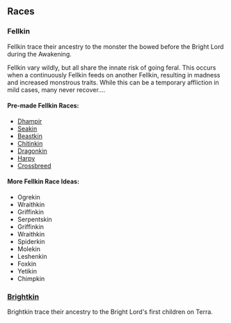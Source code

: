 ## Races

### Fellkin

Fellkin trace their ancestry to the monster the bowed before the Bright Lord during the Awakening.

Fellkin vary wildly, but all share the innate risk of going feral. This occurs when a continuously Fellkin feeds on another Fellkin, resulting in madness and increased monstrous traits. While this can be a temporary affliction in mild cases, many never recover....

#### Pre-made Fellkin Races:

- [Dhampir](Dhampir/Dhampir.md)
- [Seakin](Seakin/Seakin.md)
- [Beastkin](Beastkin/Beastkin.md)
- [Chitinkin](Chitinkin/Chitinkin.md)
- [Dragonkin](Dragonkin/Dragonkin.md)
- [Harpy](Harpy/Haryp.md)
- [Crossbreed](Crossbreed/Crossbreed.md)

#### More Fellkin Race Ideas:

- Ogrekin
- Wraithkin
- Griffinkin
- Serpentskin
- Griffinkin
- Wraithkin
- Spiderkin
- Molekin
- Leshenkin
- Foxkin
- Yetikin
- Chimpkin

### [Brightkin](Brightkin/Brightkin.md)

Brightkin trace their ancestry to the Bright Lord's first children on Terra.
